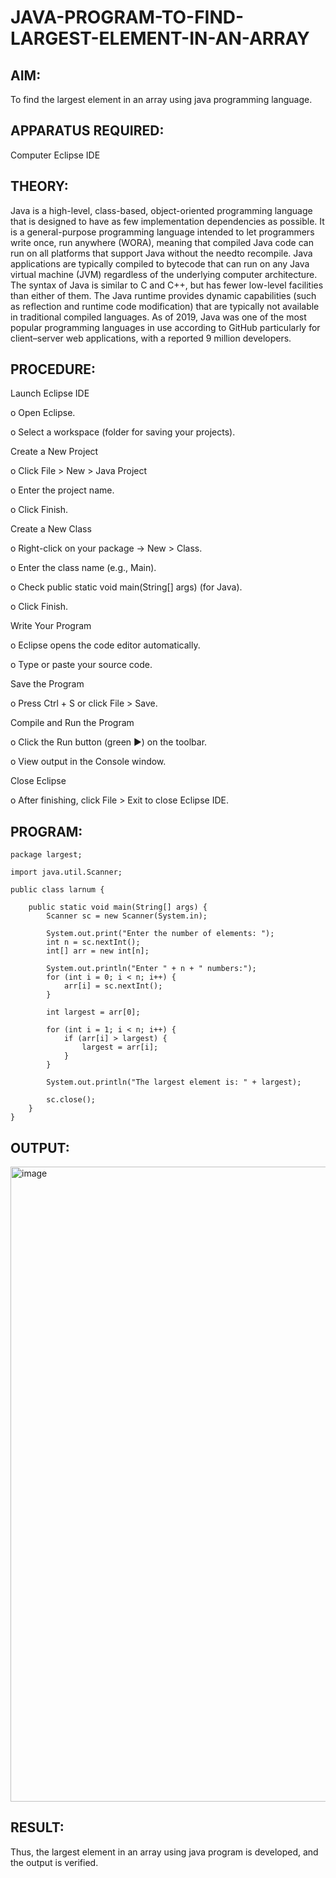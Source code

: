 # JAVA-PROGRAM-TO-FIND-LARGEST-ELEMENT-IN-AN-ARRAY

## AIM:
To find the largest element in an array using java programming language.

## APPARATUS REQUIRED:

Computer 
Eclipse IDE

## THEORY:

Java is a high-level, class-based, object-oriented programming language that is designed to have as few implementation dependencies as possible. It is a general-purpose programming language intended to let programmers write once, run anywhere (WORA), meaning that compiled Java code can run on all platforms that support Java without the needto recompile. Java applications are typically compiled to bytecode that can run on any Java virtual machine (JVM) regardless of the underlying computer architecture. The syntax of Java is similar to C and C++, but has fewer low-level facilities than either of them. The Java runtime provides dynamic capabilities (such as reflection and runtime code modification) that are typically not available in traditional compiled languages. As of 2019, Java was one of the most popular programming languages in use according to GitHub particularly for client–server web applications, with a reported 9 million developers.

## PROCEDURE:

Launch Eclipse IDE

o Open Eclipse.

o Select a workspace (folder for saving your projects).

Create a New Project

o Click File > New > Java Project

o Enter the project name.

o Click Finish.

Create a New Class 

o Right-click on your package → New > Class.

o Enter the class name (e.g., Main).

o Check public static void main(String[] args) (for Java).

o Click Finish.

Write Your Program

o Eclipse opens the code editor automatically.

o Type or paste your source code.

Save the Program

o Press Ctrl + S or click File > Save.

Compile and Run the Program

o Click the Run button (green ▶) on the toolbar.

o View output in the Console window.

Close Eclipse

o After finishing, click File > Exit to close Eclipse IDE.


## PROGRAM:
```
package largest;

import java.util.Scanner;

public class larnum {

    public static void main(String[] args) {
        Scanner sc = new Scanner(System.in);
        
        System.out.print("Enter the number of elements: ");
        int n = sc.nextInt();
        int[] arr = new int[n];
        
        System.out.println("Enter " + n + " numbers:");
        for (int i = 0; i < n; i++) {
            arr[i] = sc.nextInt();
        }
        
        int largest = arr[0];
        
        for (int i = 1; i < n; i++) {
            if (arr[i] > largest) {
                largest = arr[i];
            }
        }
        
        System.out.println("The largest element is: " + largest);
        
        sc.close();
    }
}
```


## OUTPUT:
<img width="1913" height="1016" alt="image" src="https://github.com/user-attachments/assets/decd687a-df78-4837-a160-808e60fbb7c4" />



## RESULT:

Thus, the largest element in an array using java program is developed, and the output is verified.

